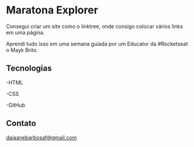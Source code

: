 # Maratona Explorer

Consegui criar um site como o linktree, onde consigo colocar vários links em uma página.

Aprendi tudo isso em uma semana guiada por um Educator da #Rocketseat o Mayk Brito.

## Tecnologias

-HTML

-CSS

-GitHub

## Contato 

daiaanebarbosaf@gmail.com